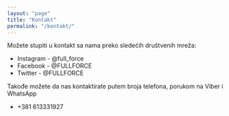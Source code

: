 ```yaml
---
layout: "page"
title: "Kontakt"
permalink: "/kontakt/"
---
```


Možete stupiti u kontakt sa nama preko sledećih društvenih mreža:

* Instagram - @full_force
* Facebook - @FULLFORCE
* Twitter - @FULLFORCE

Takođe možete da nas kontaktirate putem broja telefona, porukom na Viber i WhatsApp
* +381 613331927